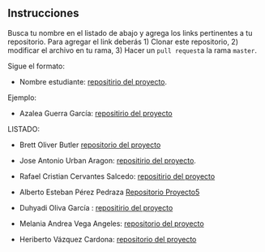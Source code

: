 ## Instrucciones

Busca tu nombre en el listado de abajo y agrega los links pertinentes a tu repositorio. Para agregar el link deberás 1) Clonar este repositorio, 2) modificar el archivo en tu rama, 3) Hacer un `pull request`a la rama `master`.


Sigue el formato:

* Nombre estudiante: [repositirio del proyecto]().

Ejemplo:

* Azalea Guerra García: [repositirio del proyecto](https://github.com/AzaleaGuerra/TareasBioinfRerpo/ProyectoUnidad5_TUSINICIALES)


LISTADO:


* Brett Oliver Butler [repositorio del proyecto](https://github.com/redgcko7/Tareas_BioinfRepro2019_BB/tree/master/ProyectoUnidad5_BOB)

* Jose Antonio Urban Aragon: [repositirio del proyecto](https://github.com/tono2204/Tareas_BioinfRepro2019_JAUA/tree/master/ProyectoUnidad5_JAUA).

* Rafael Cristian Cervantes Salcedo: [repositirio del proyecto](https://github.com/cristoichkov/Tareas_BioinfRepro2019_CCS/tree/master/ProyectoUnidad5_CCS)

* Alberto Esteban Pérez Pedraza [Repositorio Proyecto5](https://github.com/ALBERTOPP/-Tareas_BioinfRepro2019_AEPP-/tree/master/ProyectoUnidad5_AEPP)

* Duhyadi Oliva García : [repositirio del proyecto](https://github.com/Duhyadi/Tareas_BioinfRepro2019_DOG/tree/master/ProyectoUnidad5_DOG)

* Melania Andrea Vega Angeles: [repositorio del proyecto](https://github.com/Melcatus/Tareas_BioinfRepro2019_MAVA/tree/master/ProyectoUnidad5_MAVA)

* Heriberto Vázquez Cardona: [repositorio del proyecto](https://github.com/HeribertoVaquezCardona/Tareas_BioinfRepro2019_HVC-./tree/master/ProyectoUnidad5_HVC)
